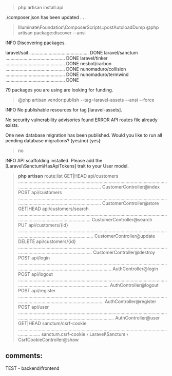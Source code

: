 > php artisan install:api

./composer.json has been updated
.
.
.
> Illuminate\Foundation\ComposerScripts::postAutoloadDump
> @php artisan package:discover --ansi

INFO Discovering packages.

laravel/sail .............................................. DONE
laravel/sanctum .............................................. DONE
laravel/tinker .............................................. DONE
nesbot/carbon .............................................. DONE
nunomaduro/collision .............................................. DONE
nunomaduro/termwind .............................................. DONE

79 packages you are using are looking for funding.
> @php artisan vendor:publish --tag=laravel-assets --ansi --force

INFO No publishable resources for tag [laravel-assets].

No security vulnerability advisories found
ERROR API routes file already exists.

One new database migration has been published. Would you like to run all pending database migrations? (yes/no) [yes]:
> no

INFO API scaffolding installed. Please add the [Laravel\Sanctum\HasApiTokens] trait to your User model.

> **php artisan** route:list
GET|HEAD  api/customers ................................................................................................................................................................................... CustomerController@index
POST      api/customers ................................................................................................................................................................................... CustomerController@store  
GET|HEAD  api/customers/search ........................................................................................................................................................................... CustomerController@search  
PUT       api/customers/{id} ............................................................................................................................................................................. CustomerController@update  
DELETE    api/customers/{id} ............................................................................................................................................................................ CustomerController@destroy  
POST      api/login ........................................................................................................................................................................................... AuthController@login  
POST      api/logout ......................................................................................................................................................................................... AuthController@logout  
POST      api/register ..................................................................................................................................................................................... AuthController@register  
POST      api/user ............................................................................................................................................................................................. AuthController@user  
GET|HEAD  sanctum/csrf-cookie .................................................................................................................................... sanctum.csrf-cookie › Laravel\Sanctum › CsrfCookieController@show  


comments:
-------------------

TEST - backend/frontend
